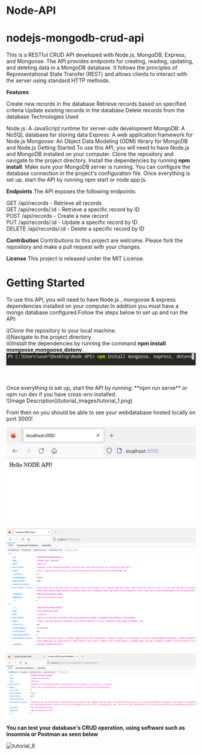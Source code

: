 
# Node-API

# nodejs-mongodb-crud-api
This is a RESTful CRUD API developed with Node.js, MongoDB, Express, and Mongoose. The API provides endpoints for creating, reading, updating, and deleting data in a MongoDB database. It follows the principles of Representational State Transfer (REST) and allows clients to interact with the server using standard HTTP methods.

**Features**

Create new records in the database
Retrieve records based on specified criteria
Update existing records in the database
Delete records from the database
Technologies Used

Node.js: A JavaScript runtime for server-side development
MongoDB: A NoSQL database for storing data
Express: A web application framework for Node.js
Mongoose: An Object Data Modeling (ODM) library for MongoDB and Node.js
Getting Started
To use this API, you will need to have Node.js and MongoDB installed on your computer. Clone the repository and navigate to the project directory. Install the dependencies by running **npm install**. Make sure your MongoDB server is running. You can configure the database connection in the project's configuration file. Once everything is set up, start the API by running npm start or node app.js.

**Endpoints**
The API exposes the following endpoints:

GET /api/records - Retrieve all records<br>
GET /api/records/:id - Retrieve a specific record by ID<br>
POST /api/records - Create a new record<br>
PUT /api/records/:id - Update a specific record by ID<br>
DELETE /api/records/:id - Delete a specific record by ID<br>

**Contribution**
Contributions to this project are welcome. Please fork the repository and make a pull request with your changes.

**License**
This project is released under the MIT License.



# Getting Started
To use this API, you will need to have Node.js , mongoose & express dependencies installed on your computer.In addition you must have a mongo database configured.Follow the steps below to set up and run the API:

i)Clone the repository to your local machine.<br>
ii)Navigate to the project directory.<br>
iii)Install the dependencies by running the command **npm install mongoose,mongoose,dotenv**.<br>
![Image Description](tutorial_images/tutorial_2.png)

<br>
<br>
Once everything is set up, start the API by running: **npm run serve** or npm run dev if you have cross-env installed.<br>
![Image Description](tutorial_images/tutorial_1.png)

From then on you should be able to see your webdatabase hosted locally on port 3000!<br>

![Image Description](tutorial_images/tutorial_3.png)<br>

![Image Description](tutorial_images/tutorial_4.png)<br>

![Image Description](tutorial_images/tutorial_5.png)<br>


**You can test your database's CRUD operation, using software such as Insomnia or Postman as seen below**<br>

![tutorial_6](https://github.com/rempakos/Node-API/assets/44623491/426177de-6685-49ed-b2db-05aec60ab26c)


